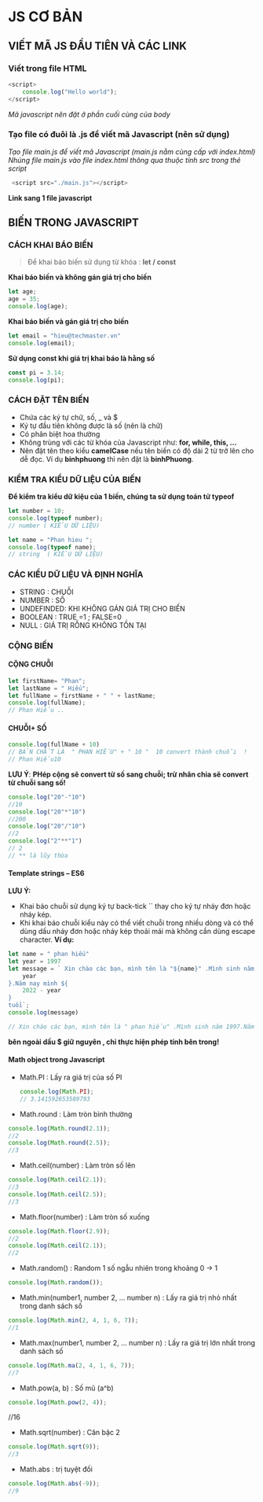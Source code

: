 # JS CƠ BẢN

## VIẾT MÃ JS ĐẦU TIÊN  VÀ CÁC LINK
### Viết trong file HTML
```js
<script>
    console.log("Hello world");
</script>
```
*Mã javascript nên đặt ở phần cuối cùng của body*
###  Tạo file có đuôi là .js để viết mã Javascript (nên sử dụng)
*Tạo file main.js để viết mã Javascript (main.js nằm cùng cấp với index.html)*
*Nhúng file main.js vào file index.html thông qua thuộc tính src trong thẻ script*
```js
 <script src="./main.js"></script>
 ```
 **Link sang 1 file javascript**
 ## BIẾN TRONG JAVASCRIPT
 ### CÁCH KHAI BÁO BIẾN

>Để khai báo biến sử dụng từ khóa : **let / const**

**Khai báo biến và không gán giá trị cho biến**
```js
let age;
age = 35;
console.log(age);
```
**Khai báo biến và  gán giá trị cho biến**
```js
let email = "hieu@techmaster.vn"
console.log(email);
```

**Sử dụng const khi giá trị khai báo là hằng số**
```js
const pi = 3.14;
console.log(pi);
```
### CÁCH ĐẶT TÊN BIẾN
* Chứa các ký tự chữ, số, _ và $
* Ký tự đầu tiên không được là số (nên là chữ)
* Có phân biệt hoa thường
* Không trùng với các từ khóa của Javascript như: **for, while, this, …**
* Nên đặt tên theo kiểu **camelCase** nếu tên biến có độ dài 2 từ trở lên cho dễ đọc. Ví
dụ **binhphuong** thì nên đặt là **binhPhuong**.

### KIỂM TRA KIỂU DỮ LIỆU CỦA BIẾN

**Để kiểm tra kiểu dữ kiệu của 1 biến, chúng ta sử dụng toán tử typeof**
```js
let number = 10;
console.log(typeof number);
// number ( KIỂU DỮ LIỆU)
```
```js
let name = "Phan hieu ";
console.log(typeof name); 
// string  ( KIỂU DỮ LIỆU)

```
### CÁC KIỂU DỮ LIỆU VÀ ĐỊNH NGHĨA
* STRING : CHUỖI 
* NUMBER : SỐ
* UNDEFINDED: KHI KHÔNG GÁN GIÁ TRỊ CHO BIẾN
* BOOLEAN : TRUE =1 ;  FALSE=0
* NULL : GIÁ TRỊ RỖNG KHÔNG TỒN TẠI
  
###  CỘNG BIẾN 
#### CỘNG CHUỖI 
```js
let firstName= "Phan";
let lastName = " Hiếu";
let fullName = firstName + " " + lastName;
console.log(fullName);
// Phan Hiếu ..
```
#### CHUỖI+ SỐ
```js
console.log(fullName + 10)
// BẢN CHẤT LÀ  " PHAN HIẾU" + " 10 "  10 convert thành chuỗi  !
// Phan Hiếu10

```
**LƯU Ý**: **PHép cộng sẽ convert từ số sang chuỗi; trừ nhân chia sẽ convert từ chuỗi sang số!**
```js
console.log("20"-"10") 
//10
console.log("20"*"10") 
//200
console.log("20"/"10") 
//2
console.log("2"**"1") 
// 2
// ** là lũy thừa 


```
#### Template strings – ES6
**LƯU Ý:**
* Khai báo chuỗi sử dụng ký tự back-tick `` thay cho ký tự nháy đơn hoặc nháy kép.
* Khi khai báo chuỗi kiểu này có thể viết chuỗi trong nhiều dòng và có thể dùng dấu nháy đơn hoặc nháy kép thoải mái mà không cần dùng escape character.
**Ví dụ:**
```js
let name = " phan hiếu"
let year = 1997
let message = ` Xin chào các bạn, mình tên là "${name}" .Mình sinh năm ${
    year
}.Năm nay mình ${
    2022 - year
}
tuổi`;
console.log(message)

// Xin chào các bạn, mình tên là " phan hiếu" .Mình sinh năm 1997.Năm nay mình 25 tuổi

```
**bên ngoài dấu $  giữ nguyên , chỉ thực hiện phép tính bên trong!**
#### Math object trong Javascript
* Math.PI : Lấy ra giá trị của số PI
  ```js
  console.log(Math.PI); 
  // 3.141592653589793
*  Math.round : Làm tròn bình thường
```js
console.log(Math.round(2.1));
//2
console.log(Math.round(2.5));
//3
```
* Math.ceil(number) : Làm tròn số lên
```js
console.log(Math.ceil(2.1));
//3
console.log(Math.ceil(2.5));
//3
```
* Math.floor(number) : Làm tròn số xuống
```js
console.log(Math.floor(2.9));
//2
console.log(Math.ceil(2.1));
//2
```
* Math.random() : Random 1 số ngẫu nhiên trong khoảng 0 -> 1
 ```js
console.log(Math.random());
```
* Math.min(number1, number 2, … number n) : Lấy ra giá trị nhỏ nhất trong danh sách số
```js
console.log(Math.min(2, 4, 1, 6, 7));
//1 
```
*  Math.max(number1, number 2, … number n) : Lấy ra giá trị lớn nhất trong danh sách số
```js
console.log(Math.ma(2, 4, 1, 6, 7));
//7
```
* Math.pow(a, b) : Số mũ (a^b)
```js
console.log(Math.pow(2, 4));
```
//16
* Math.sqrt(number) : Căn bậc 2
```js
console.log(Math.sqrt(9));
//3
```
* Math.abs : trị tuyệt đối
```js
console.log(Math.abs(-9));
//9
```

  
  































